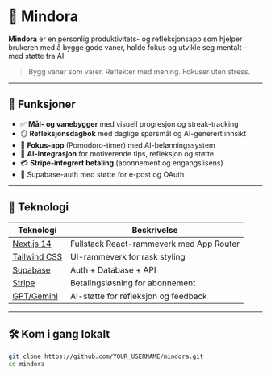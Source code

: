 # 🌱 Mindora

**Mindora** er en personlig produktivitets- og refleksjonsapp som hjelper brukeren med å bygge gode vaner, holde fokus og utvikle seg mentalt – med støtte fra AI.

> Bygg vaner som varer. Reflekter med mening. Fokuser uten stress.

---

## 🚀 Funksjoner

- ✅ **Mål- og vanebygger** med visuell progresjon og streak-tracking
- 🪞 **Refleksjonsdagbok** med daglige spørsmål og AI-generert innsikt
- 🔕 **Fokus-app** (Pomodoro-timer) med AI-belønningssystem
- 🧠 **AI-integrasjon** for motiverende tips, refleksjon og støtte
- 💳 **Stripe-integrert betaling** (abonnement og engangslisens)
- 🔐 Supabase-auth med støtte for e-post og OAuth

---

## 🧱 Teknologi

| Teknologi      | Beskrivelse                                 |
|----------------|---------------------------------------------|
| [Next.js 14](https://nextjs.org) | Fullstack React-rammeverk med App Router |
| [Tailwind CSS](https://tailwindcss.com) | UI-rammeverk for rask styling         |
| [Supabase](https://supabase.com)     | Auth + Database + API                 |
| [Stripe](https://stripe.com)         | Betalingsløsning for abonnement      |
| [GPT/Gemini](https://openai.com/gpt) | AI-støtte for refleksjon og feedback |

---

## 🛠️ Kom i gang lokalt

```bash
git clone https://github.com/YOUR_USERNAME/mindora.git
cd mindora
